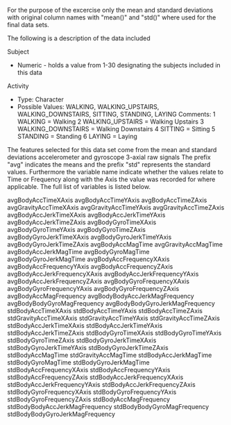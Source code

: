  For the purpose of the excercise only the mean and standard deviations with original column names with "mean()" and "std()" where used for the final
 data sets.

The following is a description of the data included

Subject
  - Numeric - holds a value from 1-30 designating the subjects included in this data

Activity 
- Type: Character
- Possible Values: WALKING, WALKING_UPSTAIRS, WALKING_DOWNSTAIRS, SITTING, STANDING, LAYING
 Comments: 
 1 WALKING = Walking
 2 WALKING_UPSTAIRS = Walking Upstairs
 3 WALKING_DOWNSTAIRS = Walking Downstairs
 4 SITTING = Sitting
 5 STANDING = Standing
 6 LAYING = Laying

The features selected for this data set come from the mean and standard deviations accelerometer and gyroscope 3-axial raw signals  The prefix "avg" indicates
the means and the prefix "std" represents the standard values. Furthermore the variable name indicate whether the values relate to Time or Frequency along with the 
Axis the value was recorded for where applicable. The full list of variables is listed below.

avgBodyAccTimeXAxis
avgBodyAccTimeYAxis
avgBodyAccTimeZAxis
avgGravityAccTimeXAxis
avgGravityAccTimeYAxis
avgGravityAccTimeZAxis
avgBodyAccJerkTimeXAxis
avgBodyAccJerkTimeYAxis
avgBodyAccJerkTimeZAxis
avgBodyGyroTimeXAxis
avgBodyGyroTimeYAxis
avgBodyGyroTimeZAxis
avgBodyGyroJerkTimeXAxis
avgBodyGyroJerkTimeYAxis
avgBodyGyroJerkTimeZAxis
avgBodyAccMagTime
avgGravityAccMagTime
avgBodyAccJerkMagTime
avgBodyGyroMagTime
avgBodyGyroJerkMagTime
avgBodyAccFrequencyXAxis
avgBodyAccFrequencyYAxis
avgBodyAccFrequencyZAxis
avgBodyAccJerkFrequencyXAxis
avgBodyAccJerkFrequencyYAxis
avgBodyAccJerkFrequencyZAxis
avgBodyGyroFrequencyXAxis
avgBodyGyroFrequencyYAxis
avgBodyGyroFrequencyZAxis
avgBodyAccMagFrequency
avgBodyBodyAccJerkMagFrequency
avgBodyBodyGyroMagFrequency
avgBodyBodyGyroJerkMagFrequency
stdBodyAccTimeXAxis
stdBodyAccTimeYAxis
stdBodyAccTimeZAxis
stdGravityAccTimeXAxis
stdGravityAccTimeYAxis
stdGravityAccTimeZAxis
stdBodyAccJerkTimeXAxis
stdBodyAccJerkTimeYAxis
stdBodyAccJerkTimeZAxis
stdBodyGyroTimeXAxis
stdBodyGyroTimeYAxis
stdBodyGyroTimeZAxis
stdBodyGyroJerkTimeXAxis
stdBodyGyroJerkTimeYAxis
stdBodyGyroJerkTimeZAxis
stdBodyAccMagTime
stdGravityAccMagTime
stdBodyAccJerkMagTime
stdBodyGyroMagTime
stdBodyGyroJerkMagTime
stdBodyAccFrequencyXAxis
stdBodyAccFrequencyYAxis
stdBodyAccFrequencyZAxis
stdBodyAccJerkFrequencyXAxis
stdBodyAccJerkFrequencyYAxis
stdBodyAccJerkFrequencyZAxis
stdBodyGyroFrequencyXAxis
stdBodyGyroFrequencyYAxis
stdBodyGyroFrequencyZAxis
stdBodyAccMagFrequency
stdBodyBodyAccJerkMagFrequency
stdBodyBodyGyroMagFrequency
stdBodyBodyGyroJerkMagFrequency
